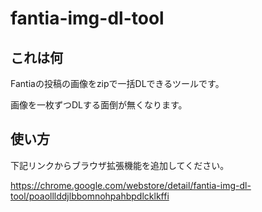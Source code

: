 # fantia-img-dl-tool

## これは何

Fantiaの投稿の画像をzipで一括DLできるツールです。

画像を一枚ずつDLする面倒が無くなります。

## 使い方

下記リンクからブラウザ拡張機能を追加してください。

<https://chrome.google.com/webstore/detail/fantia-img-dl-tool/poaolllddjlbbomnohpahbpdlcklkffi>
